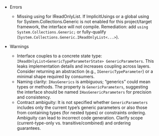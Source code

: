 - Errors
  - Missing using for IReadOnlyList. If ImplicitUsings or a global using for System.Collections.Generic is not enabled for this project/target framework, the interface will not compile. Remediation: add `using System.Collections.Generic;` or fully-qualify (`System.Collections.Generic.IReadOnlyList<...>`).

- Warnings
  - Interface couples to a concrete state type: `IReadOnlyList<GenericTypeParameterState> GenericParameters`. This leaks implementation details and increases coupling across layers. Consider returning an abstraction (e.g., `IGenericTypeParameter`) or a minimal shape required by consumers.
  - Naming clarity: `IHasGenerics` is ambiguous; “generics” could mean types or methods. The property is `GenericParameters`, suggesting the interface should be named `IHasGenericParameters` for precision and consistency.
  - Contract ambiguity: It is not specified whether `GenericParameters` includes only the current type’s generic parameters or also those from containing types (for nested types) or constraints ordering. Ambiguity can lead to incorrect code generation. Clarify scope (current-type-only vs. transitive/combined) and ordering guarantees.
